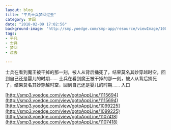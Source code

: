 ```yaml
---
layout: blog
title: "平凡士兵梦回过去"
category: 梦回
date: "2018-02-09 17:02:56"
background-image: 'http://smp.yoedge.com/smp-app/resource/viewImage/1001586appline.png'
tags:
- 平凡
- 士兵
- 梦回
- 过去

---
```

士兵在看到魔王被干掉的那一刻，被人从背后捅死了，结果莫名其妙穿越时空，回到自己还是婴儿的时期……
士兵在看到魔王被干掉的那一刻，被人从背后捅死了，结果莫名其妙穿越时空，回到自己还是婴儿的时期……
入口

[http://smp3.yoedge.com/view/gotoAppLine/1115694](http://smp3.yoedge.com/view/gotoAppLine/1115694)
[http://smp3.yoedge.com/view/gotoAppLine/1099225](http://smp3.yoedge.com/view/gotoAppLine/1099225)
[http://smp3.yoedge.com/view/gotoAppLine/1107418](http://smp3.yoedge.com/view/gotoAppLine/1107418)

        
